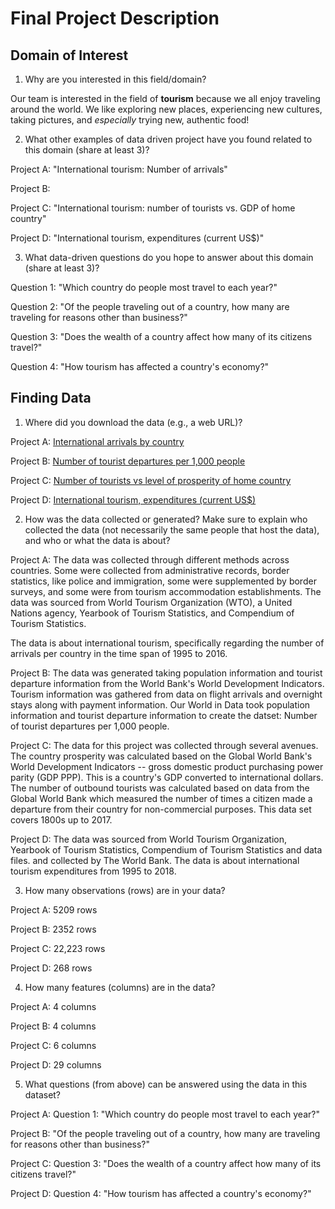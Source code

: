 # Final Project Description

## Domain of Interest
1.  Why are you interested in this field/domain?

  Our team is interested in the field of **tourism** because we all enjoy traveling around the world. We like exploring new places, experiencing new cultures, taking pictures, and *especially* trying new, authentic food!

2.  What other examples of data driven project have you found related to this domain (share at least 3)?

  Project A:  "International tourism: Number of arrivals"

  Project B:  

  Project C:  "International tourism: number of tourists vs. GDP of home country"

  Project D:  "International tourism, expenditures (current US$)"

3. What data-driven questions do you hope to answer about this domain (share at least 3)?

  Question 1: "Which country do people most travel to each year?"

  Question 2: "Of the people traveling out of a country, how many are traveling for reasons other than business?"

  Question 3: "Does the wealth of a country affect how many of its citizens travel?"

  Question 4: "How tourism has affected a country's economy?"

## Finding Data
1. Where did you download the data (e.g., a web URL)?

  Project A:  [International arrivals by country](https://ourworldindata.org/grapher/international-tourism-number-of-arrivals)

  Project B:  [Number of tourist departures per 1,000 people](https://ourworldindata.org/tourism#all-charts-preview)

  Project C:  [Number of tourists vs level of prosperity of home country](https://ourworldindata.org/grapher/number-of-tourists-outbound-vs-level-of-prosperity-of-the-home-country)

  Project D:  [International tourism, expenditures (current US$)](https://data.worldbank.org/indicator/ST.INT.XPND.CD)

2. How was the data collected or generated? Make sure to explain who collected the data (not necessarily the same people that host the data), and who or what the data is about?

  Project A:  The data was collected through different methods across countries. Some were collected from administrative records, border statistics, like police and immigration, some were supplemented by border surveys, and some were from tourism accommodation establishments. The data was sourced from World Tourism Organization (WTO), a United Nations agency, Yearbook of Tourism Statistics, and Compendium of Tourism Statistics.

  The data is about international tourism, specifically regarding the number of arrivals per country in the time span of 1995 to 2016.

  Project B: The data was generated taking population information and tourist departure information from the World Bank's World Development Indicators. Tourism information was gathered from data on flight arrivals and overnight stays along with payment information. Our World in Data took population information and tourist departure information to create the datset: Number of tourist departures per 1,000 people.

  Project C:  The data for this project was collected through several avenues. The country prosperity was calculated based on the Global World Bank's World Development Indicators -- gross domestic product purchasing power parity (GDP PPP). This is a country's GDP converted to international dollars. The number of outbound tourists was calculated based on data from the Global World Bank which measured the number of times a citizen made a departure from their country for non-commercial purposes. This data set covers 1800s up to 2017.

  Project D:  The data was sourced from World Tourism Organization, Yearbook of Tourism Statistics, Compendium of Tourism Statistics and data files. and collected by The World Bank. The data is about international tourism expenditures from 1995 to 2018.

3. How many observations (rows) are in your data?

  Project A:  5209 rows

  Project B:  2352 rows

  Project C:  22,223 rows

  Project D:  268 rows

4. How many features (columns) are in the data?

  Project A:  4 columns

  Project B:  4 columns

  Project C:  6 columns

  Project D:  29 columns

5. What questions (from above) can be answered using the data in this dataset?

  Project A: Question 1: "Which country do people most travel to each year?"

  Project B:  "Of the people traveling out of a country, how many are traveling for reasons other than business?"

  Project C: Question 3: "Does the wealth of a country affect how many of its citizens travel?"

  Project D: Question 4: "How tourism has affected a country's economy?"

